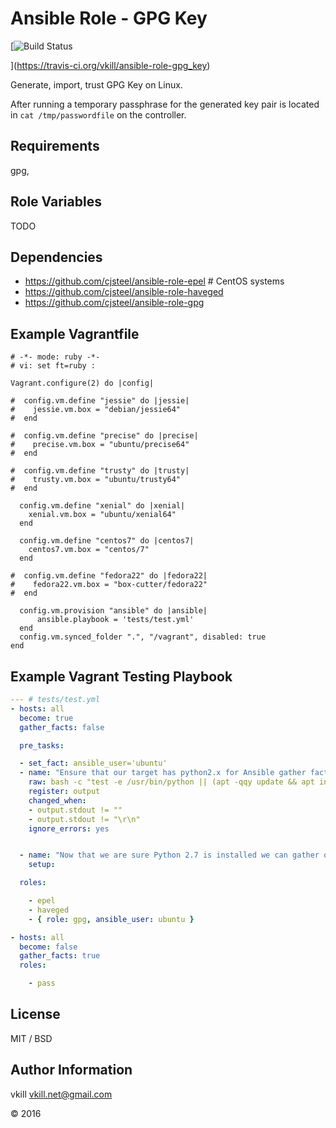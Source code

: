 Ansible Role - GPG Key
=========

[![Build Status](https://travis-ci.org/vkill/ansible-role-gpg_key.svg?branch=master)

](https://travis-ci.org/vkill/ansible-role-gpg_key)

Generate, import, trust GPG Key on Linux.

After running a temporary passphrase for the generated key pair is located in `cat /tmp/passwordfile` on the controller.

Requirements
------------

gpg, 

Role Variables
--------------

TODO

Dependencies
------------

* https://github.com/cjsteel/ansible-role-epel # CentOS systems
* https://github.com/cjsteel/ansible-role-haveged
* https://github.com/cjsteel/ansible-role-gpg

## Example Vagrantfile

```shell
# -*- mode: ruby -*-
# vi: set ft=ruby :

Vagrant.configure(2) do |config|

#  config.vm.define "jessie" do |jessie|
#    jessie.vm.box = "debian/jessie64"
#  end

#  config.vm.define "precise" do |precise|
#    precise.vm.box = "ubuntu/precise64"
#  end

#  config.vm.define "trusty" do |trusty|
#    trusty.vm.box = "ubuntu/trusty64"
#  end

  config.vm.define "xenial" do |xenial|
    xenial.vm.box = "ubuntu/xenial64"
  end

  config.vm.define "centos7" do |centos7|
    centos7.vm.box = "centos/7"
  end

#  config.vm.define "fedora22" do |fedora22|
#    fedora22.vm.box = "box-cutter/fedora22"
#  end

  config.vm.provision "ansible" do |ansible|
      ansible.playbook = 'tests/test.yml'
  end
  config.vm.synced_folder ".", "/vagrant", disabled: true
end
```



## Example Vagrant Testing Playbook

```yaml
--- # tests/test.yml
- hosts: all
  become: true
  gather_facts: false

  pre_tasks:

  - set_fact: ansible_user='ubuntu'
  - name: "Ensure that our target has python2.x for Ansible gather facts (Sometimes Ubuntu 16.04 does not)"
    raw: bash -c "test -e /usr/bin/python || (apt -qqy update && apt install -qqy python-minimal)"
    register: output
    changed_when:
    - output.stdout != ""
    - output.stdout != "\r\n"
    ignore_errors: yes


  - name: "Now that we are sure Python 2.7 is installed we can gather our facts"
    setup:

  roles:

    - epel
    - haveged
    - { role: gpg, ansible_user: ubuntu }

- hosts: all
  become: false
  gather_facts: true
  roles:

    - pass
```

License
-------

MIT / BSD

Author Information
------------------

vkill <vkill.net@gmail.com>

&copy; 2016
